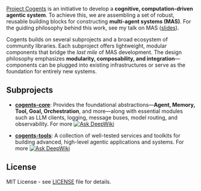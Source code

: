 <!-- [![CI](https://github.com/caesar0301/cogents/actions/workflows/ci.yml/badge.svg)](https://github.com/caesar0301/cogents/actions/workflows/ci.yml)
[![PyPI version](https://img.shields.io/pypi/v/cogents.svg)](https://pypi.org/project/cogents/)
[![Ask DeepWiki](https://deepwiki.com/badge.svg)](https://deepwiki.com/caesar0301/cogents) -->

[Project Cogents](https://github.com/caesar0301/cogents) is an initiative to develop a **cognitive, computation-driven agentic system**. To achieve this, we are assembling a set of robust, reusable building blocks for constructing **multi-agent systems (MAS)**. For the guiding philosophy behind this work, see my talk on MAS ([slides](https://github.com/caesar0301/mas-talk-2508/blob/master/mas-talk-xmingc.pdf)).

Cogents builds on several subprojects and a broad ecosystem of community libraries. Each subproject offers lightweight, modular components that bridge the *last mile* of MAS development. The design philosophy emphasizes **modularity, composability, and integration**—components can be plugged into existing infrastructures or serve as the foundation for entirely new systems.

## Subprojects

- **[cogents-core](https://github.com/mirasurf/cogents-core)**: Provides the foundational abstractions—**Agent, Memory, Tool, Goal, Orchestration**, and more—along with essential modules such as LLM clients, logging, message buses, model routing, and observability. For more [![Ask DeepWiki](https://deepwiki.com/badge.svg)](https://deepwiki.com/mirasurf/cogents-core)

- **[cogents-tools](https://github.com/mirasurf/cogents-tools)**: A collection of well-tested services and toolkits for building advanced, high-level agentic applications and systems. For more [![Ask DeepWiki](https://deepwiki.com/badge.svg)](https://deepwiki.com/mirasurf/cogents-tools)

## License

MIT License - see [LICENSE](LICENSE) file for details.
